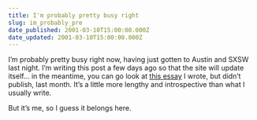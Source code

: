 ```yaml
---
title: I'm probably pretty busy right
slug: im_probably_pre
date_published: 2001-03-10T15:00:00.000Z
date_updated: 2001-03-10T15:00:00.000Z
---
```


I’m probably pretty busy right now, having just gotten to Austin and SXSW last night. I’m writing this post a few days ago so that the site will update itself… in the meantime, you can go look at [this essay](http://www.dashes.com/anil/index.php?blogarch/2001_02_01_archive.php#2654597) I wrote, but didn’t publish, last month. It’s a little more lengthy and introspective than what I usually write.

But it’s me, so I guess it belongs here.
